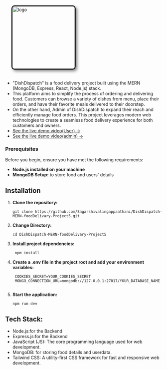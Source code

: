 <img src="https://github.com/Sagarshivalingappaathani/DishDispatch-MERN-foodDelivary-Project5/assets/121311033/6d6e4e6c-cfe7-46b9-b0df-9697d7733a5d" alt="logo" width="200" style="border: 3px solid #000; border-radius: 10px; box-shadow: 5px 5px 10px #888; margin:20px">

- "DishDispatch" is a food delivery project built using the MERN (MongoDB, Express, React, Node.js) stack.
- This platform aims to simplify the process of ordering and delivering food. Customers can browse a variety of dishes from menu, place 
  their orders, and have their favorite meals delivered to their doorstep. 
- On the other hand, Admin of DishDispatch to expand their reach and efficiently manage food orders. This project leverages modern web 
  technologies to create a seamless food delivery experience for both customers and owners.
- [See the live demo video(User) →](https://drive.google.com/file/d/1j8HxwiOM9Wmx7Jt1SZ9zlFi1eAXPd8XU/view?usp=sharing)
- [See the live demo video(admin) →](https://drive.google.com/file/d/1Pmnesjti2eK9yWMx_BarJm1nHGw3edsW/view?usp=sharing)

### Prerequisites
Before you begin, ensure you have met the following requirements:

- **Node.js installed on your machine**
- **MongoDB Setup:** to store food and users' details

## Installation

1. **Clone the repository:**

   ```
   git clone https://github.com/Sagarshivalingappaathani/DishDispatch-MERN-foodDelivary-Project5.git
   ```
2. **Change Directory:**

   ```
   cd DishDispatch-MERN-foodDelivary-Project5
   ```
3. **Install project dependencies:**

   ```
    npm install
   ```
4. **Create a .env file in the project root and add your environment variables:**
   ```
    COOKIES_SECRET=YOUR_COOKIES_SECRET
    MONGO_CONNECTION_URL=mongodb://127.0.0.1:27017/YOUR_DATABASE_NAME


5. **Start the application:**

   ```
   npm run dev
   ```


## Tech Stack:

- Node.js:for the Backend
- Express.js:for the Backend
- JavaScript (JS): The core programming language used for web development.
- MongoDB: for storing food details and userdata.
- Tailwind CSS: A utility-first CSS framework for fast and responsive web development.


<br>


